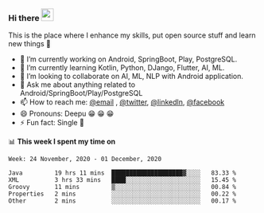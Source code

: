 ### Hi there <img src="https://media.giphy.com/media/hvRJCLFzcasrR4ia7z/giphy.gif" width="25px">
This is the place where I enhance my skills, put open source stuff and learn new things :rofl:

- 🔭 I’m currently working on Android, SpringBoot, Play, PostgreSQL. 
- 🌱 I’m currently learning Kotlin, Python, DJango, Flutter, AI, ML.
- 👯 I’m looking to collaborate on AI, ML, NLP with Android application.
- 💬 Ask me about anything related to Android/SpringBoot/Play/PostgreSQL
- 📫 How to reach me: [@email](deepakgupta7403@gmail.com) , [@twitter](https://twitter.com/deepakgupta7403), [@linkedln](https://in.linkedin.com/in/deepak-gupta-23b3b1113), [@facebook](https://facebook.com/deepakgupta7403)
- 😄 Pronouns: Deepu :grin: :grin: :grin:
- ⚡ Fun fact: Single :grimacing:

📊 **This week I spent my time on**

<!--START_SECTION:waka-->
```text
Week: 24 November, 2020 - 01 December, 2020

Java         19 hrs 11 mins  ████████████████████▓░░░░   83.33 % 
XML          3 hrs 33 mins   ████░░░░░░░░░░░░░░░░░░░░░   15.45 % 
Groovy       11 mins         ▒░░░░░░░░░░░░░░░░░░░░░░░░   00.84 % 
Properties   2 mins          ░░░░░░░░░░░░░░░░░░░░░░░░░   00.22 % 
Other        2 mins          ░░░░░░░░░░░░░░░░░░░░░░░░░   00.17 % 
```
<!--END_SECTION:waka-->
